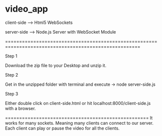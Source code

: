 video_app
=========

client-side --> Html5 WebSockets

server-side --> Node.js Server with WebSocket Module

======================================================================================================

Step 1

Download the zip file to your Desktop and unzip it.



Step 2 

Get in the unzipped folder with terminal and execute -> node server-side.js


Step 3

Either double click on client-side.html or hit localhost:8000/client-side.js with a browser.

===================================================
It works for many sockets. Meaning many clients can connect to our server. Each client can play or pause the video for all the clients.
